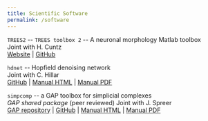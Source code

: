 ```yaml
---
title: Scientific Software
permalink: /software
---
```


`TREES2` -- `TREES toolbox 2` -- A neuronal morphology Matlab toolbox  
Joint with H. Cuntz  
[Website](http://treestoolbox.org) | 
[GitHub](https://github.com/treestoolbox/treestoolbox)  

`hdnet` -- Hopfield denoising network  
Joint with C. Hillar  
[GitHub](https://github.com/team-hdnet/hdnet) |
[Manual HTML](http://team-hdnet.github.io/hdnet) |
[Manual PDF](http://team-hdnet.github.io/hdnet/_downloads/hdnet.pdf)  

`simpcomp` -- a GAP toolbox for simplicial complexes  
*GAP shared package* (peer reviewed) 
Joint with J. Spreer  
[GAP repository](http://www.gap-system.org/Packages/simpcomp.html) |
[GitHub](https://github.com/simpcomp-team/simpcomp) |
[Manual HTML](https://simpcomp-team.github.io/simpcomp) |
[Manual PDF](https://simpcomp-team.github.io/simpcomp/manual.pdf)  
